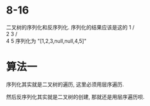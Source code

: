 # 8-16

二叉树的序列化和反序列化.
序列化的结果应该是这的
        1
    / \
    2   3
        / \
        4   5
    序列化为 "[1,2,3,null,null,4,5]"

# 算法一

序列化其实就是二叉树的遍历, 这里必须用层序遍历.

然后反序列化其实就是二叉树的创建, 那就还是用层序遍历呗.